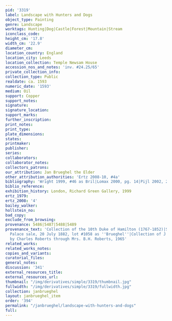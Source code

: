 ```yaml
---
pid: '3319'
label: Landscape with Hunters and Dogs
object_type: Painting
genre: Landscape
worktags: Hunting|Dog|Castle|Forest|Mountain|Stream
iconclass_code:
height_cm: '17.8'
width_cm: '22.9'
diameter_cm:
location_country: England
location_city: Leeds
location_collection: Temple Newsam House
accession_nos_and_notes: 'inv. #24.25/65'
private_collection_info:
collection_type: Public
realdate: ca. 1593
numeric_date: '1593'
medium: Oil
support: Copper
support_notes:
signature:
signature_location:
support_marks:
further_inscription:
print_notes:
print_type:
plate_dimensions:
states:
printmaker:
publisher:
series:
collaborators:
collaborator_notes:
collectors_patrons:
our_attribution: Jan Brueghel the Elder
other_attribution_authorities: 'Ertz 2008-10, #4a'
bibliography: 'Wright 1999, #46 as Bril|Lomax 2000, pg. 14|Pijl 2002, 276-77, as Brueghel'
biblio_reference:
exhibition_history: London, Richard Green Gallery, 1999
ertz_1979:
ertz_2008: '4'
bailey_walker:
hollstein_no:
bad_copy:
exclude_from_browsing:
provenance: 5486|5487|5488|5489
provenance_text: 'Collection of the 10th Duke of Hamilton (1767-1852)|Sold, Hamilton
  Palace sale, 20 July 1882, lot #1058 as ''Brueghel''|Collection of J.A. Rose|Bequeathed
  by Charles Roberts through Mrs. B.H. Roberts, 1965'
related_works:
related_works_notes:
copies_and_variants:
curatorial_files:
general_notes:
discussion: '341'
external_resources_title:
external_resources_url:
thumbnail: "/img/derivatives/simple/3319/thumbnail.jpg"
fullwidth: "/img/derivatives/simple/3319/fullwidth.jpg"
collection: janbrueghel
layout: janbrueghel_item
order: '394'
permalink: "/janbrueghel/landscape-with-hunters-and-dogs"
full:
---
```

